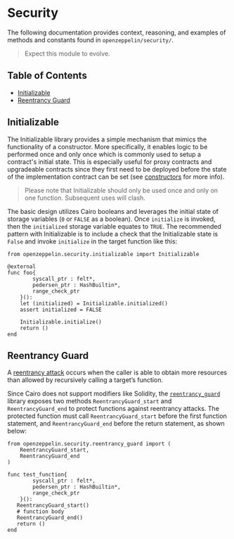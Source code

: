 # Security

 The following documentation provides context, reasoning, and examples of methods and constants found in `openzeppelin/security/`.

 > Expect this module to evolve.

## Table of Contents

* [Initializable](#initializable)
* [Reentrancy Guard](#Reentrancy-Guard)

## Initializable

The Initializable library provides a simple mechanism that mimics the functionality of a constructor. More specifically, it enables logic to be performed once and only once which is commonly used to setup a contract's initial state. This is especially useful for proxy contracts and upgradeable contracts since they first need to be deployed before the state of the implementation contract can be set (see [constructors](../docs/Proxies.md#constructors) for more info).

> Please note that Initializable should only be used once and only on one function. Subsequent uses will clash.

The basic design utilizes Cairo booleans and leverages the initial state of storage variables (`0` or `FALSE` as a boolean). Once `initialize` is invoked, then the `initialized` storage variable equates to `TRUE`. The recommended pattern with Initializable is to include a check that the Initializable state is `False` and invoke `initialize` in the target function like this:

```cairo
from openzeppelin.security.initializable import Initializable

@external
func foo{
        syscall_ptr : felt*, 
        pedersen_ptr : HashBuiltin*,
        range_check_ptr
    }():
    let (initialized) = Initializable.initialized()
    assert initialized = FALSE

    Initializable.initialize()
    return ()
end
```

## Reentrancy Guard

A [reentrancy attack](https://gus-tavo-guim.medium.com/reentrancy-attack-on-smart-contracts-how-to-identify-the-exploitable-and-an-example-of-an-attack-4470a2d8dfe4) occurs when the caller is able to obtain more resources than allowed by recursively calling a target’s function.

Since Cairo does not support modifiers like Solidity, the [`reentrancy_guard`](../src/openzeppelin/security/reentrancy_guard.cairo) library exposes two methods `ReentrancyGuard_start` and `ReentrancyGuard_end` to protect functions against reentrancy attacks. The protected function must call `ReentrancyGuard_start` before the first function statement, and `ReentrancyGuard_end` before the return statement, as shown below:

```cairo
from openzeppelin.security.reentrancy_guard import (
    ReentrancyGuard_start,
    ReentrancyGuard_end
)

func test_function{
        syscall_ptr : felt*,
        pedersen_ptr : HashBuiltin*,
        range_check_ptr
    }():
   ReentrancyGuard_start()
   # function body
   ReentrancyGuard_end()
   return ()
end
```

